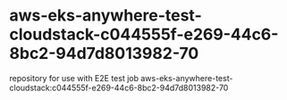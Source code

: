 # aws-eks-anywhere-test-cloudstack-c044555f-e269-44c6-8bc2-94d7d8013982-70
repository for use with E2E test job aws-eks-anywhere-test-cloudstack:c044555f-e269-44c6-8bc2-94d7d8013982-70
